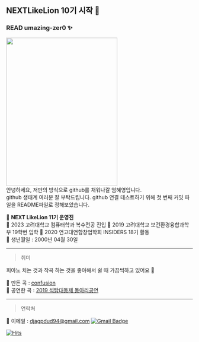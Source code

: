 ## NEXTLikeLion 10기 시작 🦁  

### READ umazing-zer0 ✨

<img src= "https://user-images.githubusercontent.com/99478871/158108668-6f04567d-444e-4890-9123-1e62a5a81b0e.jpg" width="300" height="400"/>
<br>
안녕하세요, 저만의 방식으로 github를 채워나갈 엄혜영입니다.
<br>
github 생태계 여러분 잘 부탁드립니다. github 연결 테스트하기 위해 첫 번째 커밋 파일을 README파일로 정해보았습니다.




🔆 **NEXT LikeLion 11기 운영진**  
🔅 2023 고려대학교 컴퓨터학과 복수전공 진입
🔅 2019 고려대학교 보건환경융합과학부 19학번 입학
🔅 2020 연고대연합창업학회 INSIDERS 18기 활동  
🔅 생년월일 : 2000년 04월 30일   


<hr/>  



> 취미 
  


피아노 치는 것과 작곡 하는 것을 좋아해서 쉴 때 가끔씩하고 있어요 🎹  

📍 만든 곡 : [confusion](https://youtu.be/Q98BW9QuB5o)  
📍 공연한 곡 : [2019 석탑대동제 동아리공연](https://www.instagram.com/p/BxwBjryBUqR/?utm_source=ig_web_copy_link)  


<hr/>


> 연락처  
  


📍 이메일 : djagpdud94@gmail.com [![Gmail Badge](https://img.shields.io/badge/Gmail-d14836?style=flat-square&logo=Gmail&logoColor=white&link=mailto:snugyun01@gmail.com)](mailto:djagpdud94@gmail.com)


[![Hits](https://hits.seeyoufarm.com/api/count/incr/badge.svg?url=https%3A%2F%2Fgithub.com%2FHyeyoungEum%2F2022NEXTLikeLion.git&count_bg=%23FFDA09&title_bg=%23FF9C9C&icon=codeforces.svg&icon_color=%23FFFFFF&title=hits&edge_flat=false)](https://hits.seeyoufarm.com)
